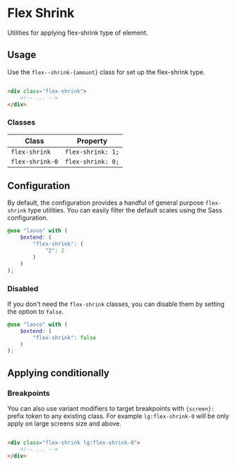 # Flex Shrink

Utilities for applying flex-shrink type of element.

## Usage

Use the `flex--shrink-{amount}` class for set up the flex-shrink type.

```html

<div class="flex-shrink">
    <!-- ... -->
</div>
```

### Classes

| Class           | Property          |
|-----------------|-------------------|
| `flex-shrink`   | `flex-shrink: 1;` |
| `flex-shrink-0` | `flex-shrink: 0;` |

## Configuration

By default, the configuration provides a handful of general purpose `flex-shrink` type utilities. You can easily filter the
default scales using the Sass configuration.

```scss
@use "lasco" with (
    $extend: (
        "flex-shrink": (
            "2": 2
        )
    )
);
```

### Disabled

If you don't need the `flex-shrink` classes, you can disable them by setting the option to `false`.

```scss
@use "lasco" with (
    $extend: (
        "flex-shrink": false
    )
);
```

## Applying conditionally

### Breakpoints

You can also use variant modifiers to target breakpoints with `{screen}:` prefix token to any existing class. For
example `lg:flex-shrink-0` will be only apply on large screens size and above.

```html

<div class="flex-shrink lg:flex-shrink-0">
    <!-- ... -->
</div>
```
